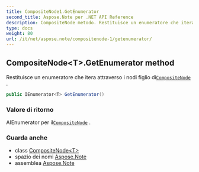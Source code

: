 ```yaml
---
title: CompositeNode1.GetEnumerator
second_title: Aspose.Note per .NET API Reference
description: CompositeNode metodo. Restituisce un enumeratore che itera attraverso i nodi figlio diCompositeNode .
type: docs
weight: 80
url: /it/net/aspose.note/compositenode-1/getenumerator/
---
```

## CompositeNode&lt;T&gt;.GetEnumerator method

Restituisce un enumeratore che itera attraverso i nodi figlio di[`CompositeNode`](../) .

```csharp
public IEnumerator<T> GetEnumerator()
```

### Valore di ritorno

AIEnumerator per il[`CompositeNode`](../) .

### Guarda anche

* class [CompositeNode&lt;T&gt;](../)
* spazio dei nomi [Aspose.Note](../../compositenode-1/)
* assemblea [Aspose.Note](../../../)


